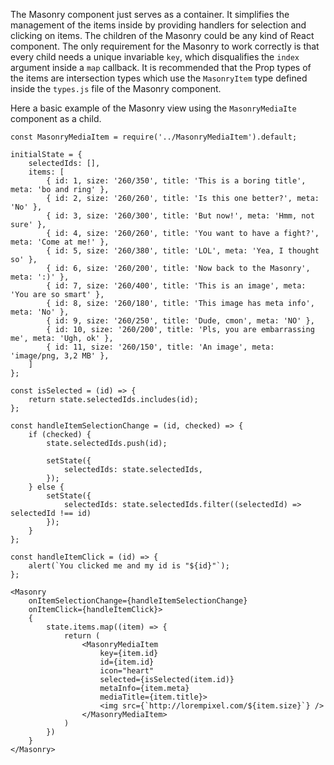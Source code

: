 The Masonry component just serves as a container. It simplifies the management of the items inside by providing
handlers for selection and clicking on items. The children of the Masonry could be any kind of React component. 
The only requirement for the Masonry to work correctly is that every child needs a unique invariable `key`, which
disqualifies the `index` argument inside a `map` callback. It is recommended that the Prop types of the items
are intersection types which use the `MasonryItem` type defined inside the `types.js` file of the Masonry component.

Here a basic example of the Masonry view using the `MasonryMediaIte` component as a child.

```
const MasonryMediaItem = require('../MasonryMediaItem').default;

initialState = {
    selectedIds: [],
    items: [
        { id: 1, size: '260/350', title: 'This is a boring title', meta: 'bo and ring' },
        { id: 2, size: '260/260', title: 'Is this one better?', meta: 'No' },
        { id: 3, size: '260/300', title: 'But now!', meta: 'Hmm, not sure' },
        { id: 4, size: '260/260', title: 'You want to have a fight?', meta: 'Come at me!' },
        { id: 5, size: '260/380', title: 'LOL', meta: 'Yea, I thought so' },
        { id: 6, size: '260/200', title: 'Now back to the Masonry', meta: ':)' },
        { id: 7, size: '260/400', title: 'This is an image', meta: 'You are so smart' },
        { id: 8, size: '260/180', title: 'This image has meta info', meta: 'No' },
        { id: 9, size: '260/250', title: 'Dude, cmon', meta: 'NO' },
        { id: 10, size: '260/200', title: 'Pls, you are embarrassing me', meta: 'Ugh, ok' },
        { id: 11, size: '260/150', title: 'An image', meta: 'image/png, 3,2 MB' },
    ]
};

const isSelected = (id) => {
    return state.selectedIds.includes(id);
};

const handleItemSelectionChange = (id, checked) => {
    if (checked) {
        state.selectedIds.push(id);

        setState({
            selectedIds: state.selectedIds,
        });
    } else {
        setState({
            selectedIds: state.selectedIds.filter((selectedId) => selectedId !== id)
        });
    }
};

const handleItemClick = (id) => {
    alert(`You clicked me and my id is "${id}"`);
};

<Masonry
    onItemSelectionChange={handleItemSelectionChange}
    onItemClick={handleItemClick}>
    {
        state.items.map((item) => {
            return (
                <MasonryMediaItem
                    key={item.id}
                    id={item.id}
                    icon="heart"
                    selected={isSelected(item.id)}
                    metaInfo={item.meta}
                    mediaTitle={item.title}>
                    <img src={`http://lorempixel.com/${item.size}`} />
                </MasonryMediaItem>
            )
        })
    }
</Masonry>
```
